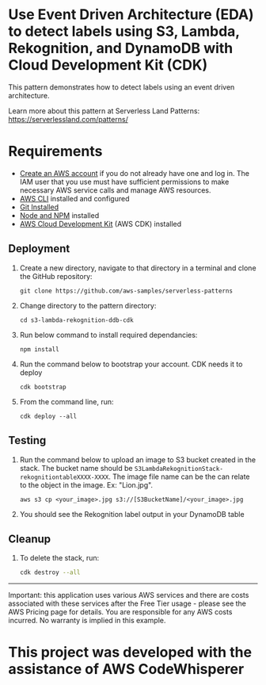 # Use Event Driven Architecture (EDA) to detect labels using S3, Lambda, Rekognition, and DynamoDB with Cloud Development Kit (CDK)

This pattern demonstrates how to detect labels using an event driven architecture.

Learn more about this pattern at Serverless Land Patterns: https://serverlessland.com/patterns/

# Requirements

- [Create an AWS account](https://portal.aws.amazon.com/gp/aws/developer/registration/index.html) if you do not already have one and log in. The IAM user that you use must have sufficient permissions to make necessary AWS service calls and manage AWS resources.
- [AWS CLI](https://docs.aws.amazon.com/cli/latest/userguide/install-cliv2.html) installed and configured
- [Git Installed](https://git-scm.com/book/en/v2/Getting-Started-Installing-Git)
- [Node and NPM](https://nodejs.org/en/download/) installed
- [AWS Cloud Development Kit](https://docs.aws.amazon.com/cdk/latest/guide/cli.html) (AWS CDK) installed

## Deployment

1. Create a new directory, navigate to that directory in a terminal and clone the GitHub repository:
   ```
   git clone https://github.com/aws-samples/serverless-patterns
   ```
2. Change directory to the pattern directory:
   ```
   cd s3-lambda-rekognition-ddb-cdk
   ```
3. Run below command to install required dependancies:

   ```
   npm install
   ```

4. Run the command below to bootstrap your account. CDK needs it to deploy

   ```
   cdk bootstrap
   ```

5. From the command line, run:
   ```
   cdk deploy --all
   ```

## Testing

1. Run the command below to upload an image to S3 bucket created in the stack. The bucket name should be `S3LambdaRekognitionStack-rekognitiontableXXXX-XXXX`. The image file name can be the can relate to the object in the image. Ex: "Lion.jpg".

   ```
   aws s3 cp <your_image>.jpg s3://[S3BucketName]/<your_image>.jpg
   ```

2. You should see the Rekognition label output in your DynamoDB table

## Cleanup

1. To delete the stack, run:
   ```bash
   cdk destroy --all
   ```

---

Important: this application uses various AWS services and there are costs associated with these services after the Free Tier usage - please see the AWS Pricing page for details. You are responsible for any AWS costs incurred. No warranty is implied in this example.

# This project was developed with the assistance of AWS CodeWhisperer
